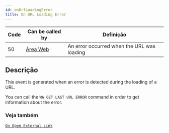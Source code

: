 ```yaml
---
id: onUrlLoadingError
title: On URL Loading Error
---
```


| Code | Can be called by                            | Definição                                  |
| ---- | ------------------------------------------- | ------------------------------------------ |
| 50   | [Área Web](FormObjects/webArea_overview.md) | An error occurred when the URL was loading |


## Descrição

This event is generated when an error is detected during the loading of a URL.

You can call the `WA GET LAST URL ERROR` command in order to get information about the error.


### Veja também
[`On Open External Link`](onOpenExternalLink.md)